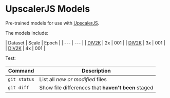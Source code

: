 # UpscalerJS Models

Pre-trained models for use with [UpscalerJS](https://github.com/thekevinscott/UpscalerJS).

The models include:

| Dataset | Scale | Epoch |
| --- | --- |
| [DIV2K](https://data.vision.ee.ethz.ch/cvl/DIV2K/) | 2x | 001 |
| [DIV2K](https://data.vision.ee.ethz.ch/cvl/DIV2K/) | 3x | 001 |
| [DIV2K](https://data.vision.ee.ethz.ch/cvl/DIV2K/) | 4x | 001 |


Test:

| Command | Description |
| --- | --- |
| `git status` | List all *new or modified* files |
| `git diff` | Show file differences that **haven't been** staged |
